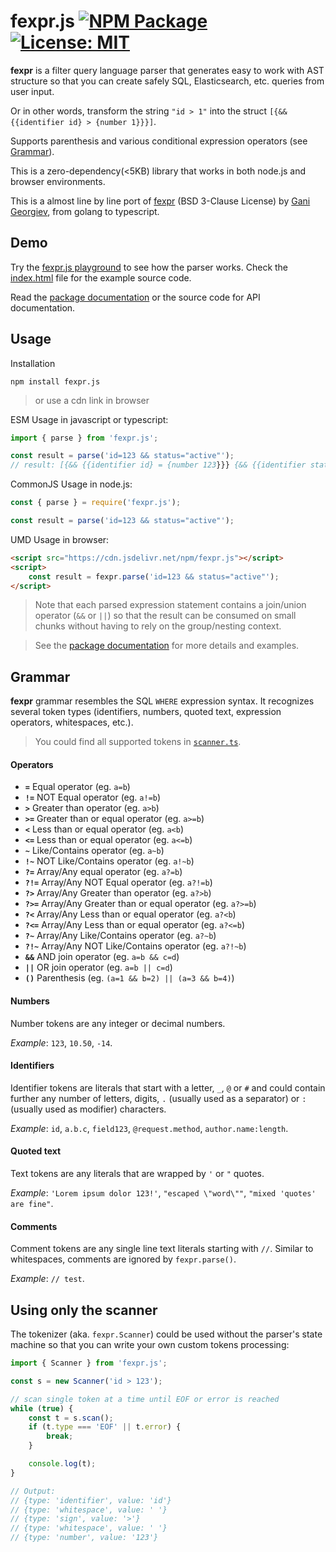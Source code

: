 fexpr.js [![NPM Package](https://img.shields.io/npm/v/fexpr.js.svg)](https://www.npmjs.com/package/threepipe) [![License: MIT](https://img.shields.io/badge/License-MIT-green.svg)](./LICENSE)
===============================================================================

**fexpr** is a filter query language parser that generates easy to work with AST structure so that you can create safely SQL, Elasticsearch, etc. queries from user input.

Or in other words, transform the string `"id > 1"` into the struct `[{&& {{identifier id} > {number 1}}}]`.

Supports parenthesis and various conditional expression operators (see [Grammar](#grammar)).

This is a zero-dependency(<5KB) library that works in both node.js and browser environments.

This is a almost line by line port of [fexpr](https://github.com/ganigeorgiev/fexpr) (BSD 3-Clause License) by [Gani Georgiev](https://github.com/ganigeorgiev), from golang to typescript.

## Demo

Try the [fexpr.js playground](https://repalash.com/fexpr.js) to see how the parser works. Check the [index.html](https://github.com/repalash/fexpr.js/blob/master/index.html) file for the example source code.

Read the [package documentation](https://repalash.com/fexpr.js/docs) or the source code for API documentation.

## Usage

Installation
```
npm install fexpr.js
```
> or use a cdn link in browser

ESM Usage in javascript or typescript:
```javascript
import { parse } from 'fexpr.js';

const result = parse('id=123 && status="active"');
// result: [{&& {{identifier id} = {number 123}}} {&& {{identifier status} = {text active}}}]
```

CommonJS Usage in node.js:
```javascript
const { parse } = require('fexpr.js');

const result = parse('id=123 && status="active"');
```

UMD Usage in browser:
```html
<script src="https://cdn.jsdelivr.net/npm/fexpr.js"></script>
<script>
    const result = fexpr.parse('id=123 && status="active"');
</script>
```

> Note that each parsed expression statement contains a join/union operator (`&&` or `||`) so that the result can be consumed on small chunks without having to rely on the group/nesting context.

> See the [package documentation](https://repalash.com/fexpr.js/docs) for more details and examples.


## Grammar

**fexpr** grammar resembles the SQL `WHERE` expression syntax. It recognizes several token types (identifiers, numbers, quoted text, expression operators, whitespaces, etc.).

> You could find all supported tokens in [`scanner.ts`](https://github.com/repalash/fexpr.js/blob/master/src/scanner.ts).

#### Operators

- **`=`**  Equal operator (eg. `a=b`)
- **`!=`** NOT Equal operator (eg. `a!=b`)
- **`>`**  Greater than operator (eg. `a>b`)
- **`>=`** Greater than or equal operator (eg. `a>=b`)
- **`<`**  Less than or equal operator (eg. `a<b`)
- **`<=`** Less than or equal operator (eg. `a<=b`)
- **`~`**  Like/Contains operator (eg. `a~b`)
- **`!~`** NOT Like/Contains operator (eg. `a!~b`)
- **`?=`**  Array/Any equal operator (eg. `a?=b`)
- **`?!=`** Array/Any NOT Equal operator (eg. `a?!=b`)
- **`?>`**  Array/Any Greater than operator (eg. `a?>b`)
- **`?>=`** Array/Any Greater than or equal operator (eg. `a?>=b`)
- **`?<`**  Array/Any Less than or equal operator (eg. `a?<b`)
- **`?<=`** Array/Any Less than or equal operator (eg. `a?<=b`)
- **`?~`**  Array/Any Like/Contains operator (eg. `a?~b`)
- **`?!~`** Array/Any NOT Like/Contains operator (eg. `a?!~b`)
- **`&&`** AND join operator (eg. `a=b && c=d`)
- **`||`** OR join operator (eg. `a=b || c=d`)
- **`()`** Parenthesis (eg. `(a=1 && b=2) || (a=3 && b=4)`)

#### Numbers
Number tokens are any integer or decimal numbers.

_Example_: `123`, `10.50`, `-14`.

#### Identifiers

Identifier tokens are literals that start with a letter, `_`, `@` or `#` and could contain further any number of letters, digits, `.` (usually used as a separator) or `:` (usually used as modifier) characters.

_Example_: `id`, `a.b.c`, `field123`, `@request.method`, `author.name:length`.

#### Quoted text

Text tokens are any literals that are wrapped by `'` or `"` quotes.

_Example_: `'Lorem ipsum dolor 123!'`, `"escaped \"word\""`, `"mixed 'quotes' are fine"`.

#### Comments

Comment tokens are any single line text literals starting with `//`.
Similar to whitespaces, comments are ignored by `fexpr.parse()`.

_Example_: `// test`.


## Using only the scanner

The tokenizer (aka. `fexpr.Scanner`) could be used without the parser's state machine so that you can write your own custom tokens processing:

```javascript
import { Scanner } from 'fexpr.js';

const s = new Scanner('id > 123');

// scan single token at a time until EOF or error is reached
while (true) {
    const t = s.scan();
    if (t.type === 'EOF' || t.error) {
        break;
    }

    console.log(t);
}

// Output:
// {type: 'identifier', value: 'id'}
// {type: 'whitespace', value: ' '}
// {type: 'sign', value: '>'}
// {type: 'whitespace', value: ' '}
// {type: 'number', value: '123'}
```

